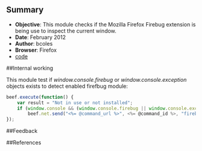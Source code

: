 ## Summary

* **Objective**: This module checks if the Mozilla Firefox Firebug extension is being use to inspect the current window.
* **Date**: February 2012
* **Author**: bcoles
* **Browser**: Firefox
* [code](https://github.com/beefproject/beef/tree/master/modules/browser/detect_firebug)

##Internal working

This module test if _window.console.firebug_ or _window.console.exception_ objects exists to detect enabled firefbug module:

```javascript
beef.execute(function() {
    var result = "Not in use or not installed";
    if (window.console && (window.console.firebug || window.console.exception)) result = "Enabled and in use!";
        beef.net.send("<%= @command_url %>", <%= @command_id %>, "firebug="+result);
});
```

##Feedback

##References